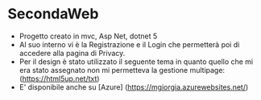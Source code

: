 # SecondaWeb
- Progetto creato in mvc, Asp Net, dotnet 5
- Al suo interno vi è la Registrazione e il Login che permetterà poi di accedere alla pagina di Privacy.
- Per il design è stato utilizzato il seguente tema in quanto quello che mi era stato assegnato non mi permetteva la gestione multipage: (https://html5up.net/txt)
- E' disponibile anche su [Azure] (https://mgiorgia.azurewebsites.net/)
